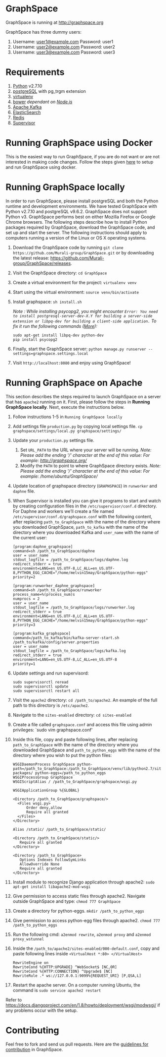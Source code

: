 GraphSpace 
================

GraphSpace is running at http://graphspace.org

GraphSpace has three dummy users: 

1. Username: user1@example.com Password: user1
2. Username: user2@example.com Password: user2
3. Username: user3@example.com Password: user3

Requirements
===================================

1. [Python](https://askubuntu.com/a/101595) v2.7.10
2. [postgreSQL](https://github.com/Murali-group/GraphSpace/wiki/PostgreSQL-Installation) with pg_trgm extension
3. [virtualenv](https://virtualenv.pypa.io/en/stable/installation/)
4. [bower](https://bower.io/) _dependant on [Node.js](https://github.com/Murali-group/GraphSpace/wiki/Install-Node.js)_
5. [Apache Kafka](https://github.com/Murali-group/GraphSpace/wiki/Install-Apache-Kafka)
6. [ElasticSearch](https://github.com/Murali-group/GraphSpace/wiki/Steps-for-setting-up-ElasticSearch-on-AWS)
7. [Redis](https://github.com/Murali-group/GraphSpace/wiki/Install-Redis)
8. [Supervisor](http://supervisord.org/installing.html#installing-via-pip)


Running GraphSpace using Docker
===================================
This is the easiest way to run GraphSpace, if you are do not want or are not interested in making code changes. Follow the steps given [here](https://github.com/Murali-group/GraphSpace/wiki/GraphSpace-and-Docker) to setup and run GraphSpace using docker.

Running GraphSpace locally
===================================

In order to run GraphSpace, please install postgreSQL and both the Python runtime and development environments. We have tested GraphSpace with Python v2.7.10 and postgreSQL v9.6.2. GraphSpace does not support Python v3. GraphSpace performs best on either Mozilla Firefox or Google Chrome browsers. The following steps describe how to install Python packages required by GraphSpace, download the GraphSpace code, and set up and start the server.  The following instructions should apply to computers running a version of the Linux or OS X operating systems.

1. Download the GraphSpace code by running `git clone https://github.com/Murali-group/GraphSpace.git` or by downloading the latest release: https://github.com/Murali-group/GraphSpace/releases.
2. Visit the GraphSpace directory: `cd GraphSpace`
3. Create a virtual environment for the project: `virtualenv venv`
4. Start using the virtual environment: `source venv/bin/activate`
5. Install graphspace: `sh install.sh`
   
   _Note : While installing psycopg2, you might encounter 
   ```Error: You need to install postgresql-server-dev-X.Y for building a server-side extension or libpq-dev for building a client-side application.```
   To fix it run the following commands ([More](https://stackoverflow.com/a/28254860/4646197)):_
   ```
   sudo apt-get install libpq-dev python-dev
   pip install psycopg2
   ```
6. Finally, start the GraphSpace server: `python manage.py runserver --settings=graphspace.settings.local`
7. Visit `http://localhost:8080` and enjoy using GraphSpace!

Running GraphSpace on Apache
===================================

This section describes the steps required to launch GraphSpace on a server that has `apache2` running on it.  First, please follow the steps in **Running GraphSpace locally**.  Next, execute the instructions below. 

1. Follow instructions 1-5 in `Running GraphSpace locally`
2. Add settings file `production.py` by copying local settings file. `cp graphspace/settings/local.py graphspace/settings/`
3. Update your `production.py` settings file.
   1. Set `URL_PATH` to the URL where your server will be running.  *Note: Please add the ending '/' character at the end of this value: For example: http://graphspace.org/*
   2. Modify the `PATH` to point to where GraphSpace directory exists.  *Note: Please add the ending '/' character at the end of this value: For example: /home/ubuntu/GraphSpace/*
4. Update location of graphspace directory (`GRAPHSPACE`) in `runworker` and `daphne` file.
5. When Supervisor is installed you can give it programs to start and watch by creating configuration files in the `/etc/supervisor/conf.d` directory. For Daphne and workers we’ll create a file named `/etc/supervisor/conf.d/graphspace.conf` with the following content, after replacing `path_to_GraphSpace` with the name of the directory where you downloaded GraphSpace, `path_to_kafka` with the name of the directory where you downloaded Kafka and `user_name` with the name of the current user:

   ```
   [program:daphne_graphspace]
   command=sh /path_to_GraphSpace/daphne
   user = user_name
   stdout_logfile = /path_to_GraphSpace/logs/daphne.log
   redirect_stderr = true
   environment=LANG=en_US.UTF-8,LC_ALL=en_US.UTF-8,PYTHON_EGG_CACHE="/home/melvin15may/GraphSpace/python-eggs"
   priority=2

   [program:runworker_daphne_graphspace]
   command=sh /path_to_GraphSpace/runworker
   process_name=%(process_num)s
   numprocs = 2
   user = user_name
   stdout_logfile = /path_to_GraphSpace/logs/runworker.log
   redirect_stderr = true
   environment=LANG=en_US.UTF-8,LC_ALL=en_US.UTF-8,PYTHON_EGG_CACHE="/home/melvin15may/GraphSpace/python-eggs"
   priority=3

   [program:kafka_graphspace]
   command=/path_to_kafka/bin/kafka-server-start.sh /path_to/kafka/config/server.properties
   user = user_name
   stdout_logfile = /path_to_GraphSpace/logs/kafka.log
   redirect_stderr = true
   environment=LANG=en_US.UTF-8,LC_ALL=en_US.UTF-8
   priority=1
   ```
6. Update settings and run supervisord:
   ```
   sudo supervisorctl reread
   sudo supervisorctl update
   sudo supervisorctl restart all
   ```   
7. Visit the `apache2` directory: `cd /path_to/apache2`. An example of the full path to this directory is `/etc/apache2`.
8. Navigate to the `sites-enabled` directory: `cd sites-enabled`
9. Create a file called `graphspace.conf` and access this file using admin privileges: `sudo vim graphspace.conf'
10. Inside this file, copy and paste following lines, after replacing `path_to_GraphSpace` with the name of the directory where you downloaded GraphSpace and `path_to_python_eggs` with the name of the directory where you wish to put the python files:

    ```
    WSGIDaemonProcess GraphSpace python-path=/path_to_GraphSpace:/path_to_GraphSpace/venv/lib/python2.7/site-packages/ python-eggs=/path_to_python_eggs
    WSGIProcessGroup GraphSpace
    WSGIScriptAlias / /path_to_GraphSpace/graphspace/wsgi.py
    
    WSGIApplicationGroup %{GLOBAL}
    
    <Directory /path_to_GraphSpace/graphspace/>
      <Files wsgi.py>
          Order deny,allow
          Require all granted
      </Files>
    </Directory>
    
    Alias /static/ /path_to_GraphSpace/static/
    
    <Directory /path_to_GraphSpace/static/>
       Require all granted
    </Directory>
   
    <Directory /path_to_GraphSpace>
       Options Indexes FollowSymLinks
       AllowOverride None
       Require all granted
    </Directory>
    ```
11. Install module to recognize Django application through apache2: `sudo apt-get install libapache2-mod-wsgi`
12. Give permission to access static files through apache2.  Navigate outside GraphSpace and type: `chmod 777 GraphSpace`
13. Create a directory for python-eggs. `mkdir /path_to_python_eggs`
14. Give permission to access python-egg files through apache2. `chmod 777 /path_to_python_eggs`
15. Run the following cmd: ``` a2enmod rewrite ```, ``` a2enmod proxy ``` and ``` a2enmod proxy_wstunnel ```
16. Inside the `/path_to/apache2/sites-enabled/000-default.conf`, copy and paste following lines inside ``` <VirtualHost *:80> </VirtualHost> ```
    ```
    RewriteEngine on
    RewriteCond %{HTTP:UPGRADE} ^WebSocket$ [NC,OR]
    RewriteCond %{HTTP:CONNECTION} ^Upgrade$ [NC]
    RewriteRule .* ws://127.0.0.1:9099%{REQUEST_URI} [P,QSA,L]
    ```
17. Restart the apache server. On a computer running Ubuntu, the command is `sudo service apache2 restart`

Refer to https://docs.djangoproject.com/en/1.8/howto/deployment/wsgi/modwsgi/ if any problems occur with the setup.

Contributing
=================

Feel free to fork and send us pull requests. Here are the [guidelines for contribution](https://github.com/Murali-group/GraphSpace/blob/master/CONTRIBUTING.md) in GraphSpace.
